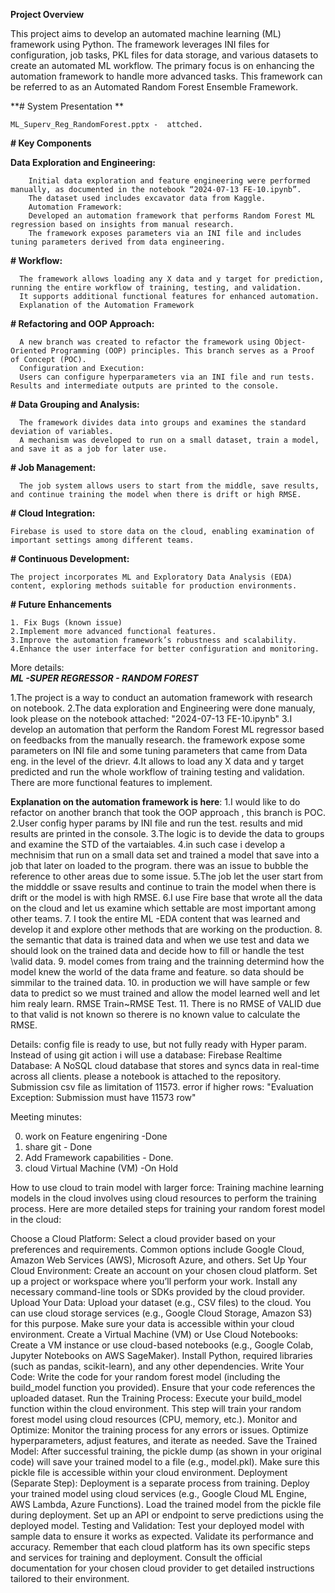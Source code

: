 **Project Overview**


This project aims to develop an automated machine learning (ML) framework using Python. The framework leverages INI files for configuration, job tasks, PKL files for data storage, and various datasets to create an automated ML workflow. The primary focus is on enhancing the automation framework to handle more advanced tasks. This framework can be referred to as an Automated Random Forest Ensemble Framework. 

**# System Presentation **

    ML_Superv_Reg_RandomForest.pptx -  attched.

**# Key Components**
  
  **Data Exploration and Engineering:**
  
        Initial data exploration and feature engineering were performed manually, as documented in the notebook “2024-07-13 FE-10.ipynb”.
        The dataset used includes excavator data from Kaggle.
        Automation Framework:
        Developed an automation framework that performs Random Forest ML regression based on insights from manual research.
        The framework exposes parameters via an INI file and includes tuning parameters derived from data engineering.
        
**# Workflow:**

      The framework allows loading any X data and y target for prediction, running the entire workflow of training, testing, and validation.
      It supports additional functional features for enhanced automation.
      Explanation of the Automation Framework
**# Refactoring and OOP Approach:**

      A new branch was created to refactor the framework using Object-Oriented Programming (OOP) principles. This branch serves as a Proof of Concept (POC).
      Configuration and Execution:
      Users can configure hyperparameters via an INI file and run tests. Results and intermediate outputs are printed to the console.
**# Data Grouping and Analysis:**

      The framework divides data into groups and examines the standard deviation of variables.
      A mechanism was developed to run on a small dataset, train a model, and save it as a job for later use.
**# Job Management:**

      The job system allows users to start from the middle, save results, and continue training the model when there is drift or high RMSE.
**# Cloud Integration:**

    Firebase is used to store data on the cloud, enabling examination of important settings among different teams.
**# Continuous Development:**

    The project incorporates ML and Exploratory Data Analysis (EDA) content, exploring methods suitable for production environments.
**# Future Enhancements**

    1. Fix Bugs (known issue)
    2.Implement more advanced functional features.
    3.Improve the automation framework’s robustness and scalability.
    4.Enhance the user interface for better configuration and monitoring.
               
                      
                      
More details:              
                      ***ML -SUPER REGRESSOR - RANDOM FOREST***

1.The project is a way to conduct an automation framework with research on notebook.
2.The data exploration and Engineering were done manualy, look please on the notebook attached: "2024-07-13  FE-10.ipynb"
3.I develop an automation that perform the Random Forest ML regressor based on feedbacks from the manually research. the framework expose some parameters on INI file and some tuning parameters that came from Data eng. in the level of the drievr.
4.It allows to load any X data and y target predicted and run the whole workflow of training testing and validation. There are more functional features to implement.

**Explanation on the automation framework is here**:
  1.I would like to do refactor on another branch that took the OOP approach , this branch is POC.
  2.User config hyper params by INI file and run the test. results and mid results are printed in the console.
  3.The logic is to devide the data to groups and examine the STD of the vartaiables.
  4.in such case i develop a mechnisim that run on a small data set and trained a model that save into a job that later on loaded to the program. there was an issue to bubble the reference to other areas  due to some issue.
  5.The job let the user start from the midddle or ssave results and continue to train the model when there is drift or the model is with high RMSE.
  6.I use Fire base that wrote all the data on the cloud and let us examine which settable are most important among other teams.
  7. I took the entire ML -EDA content  that was learned and develop it and explore other methods that are working on the production.
  8. the semantic that data  is trained data and when we use test and data we should look on the trained data and decide how to fill or handle the test \valid data.
  9. model comes from traing and the trainning determind how the model knew the world of the data frame and feature. so data should be simmilar to the trained data.
  10. in production we will have sample or few data to predict so we must trained and allow the model learned well and let him realy learn. RMSE Train~RMSE Test. 
  11. There is no RMSE of VALID due to that valid  is not known so therere is no known value to calculate the RMSE.
  

Details:
config file is ready to use, but not fully ready with Hyper param.
Instead of using git action i will use a database: Firebase Realtime Database: A NoSQL cloud database that stores and syncs data in real-time across all clients.
please 
a notebook is attached to the repository. 
Submission csv file as limitation  of 11573. error if higher rows: "Evaluation Exception: Submission must have 11573 row"

Meeting minutes: 

0. work on Feature engeniring -Done
1. share git - Done 
2. Add Framework capabilities - Done.
3. cloud Virtual Machine (VM)  -On Hold




How to use cloud to train  model with larger force:
Training machine learning models in the cloud involves using cloud resources to perform the training process. Here are more detailed steps for training your random forest model in the cloud:

Choose a Cloud Platform: Select a cloud provider based on your preferences and requirements. Common options include Google Cloud, Amazon Web Services (AWS), Microsoft Azure, and others.
Set Up Your Cloud Environment:
Create an account on your chosen cloud platform.
Set up a project or workspace where you’ll perform your work.
Install any necessary command-line tools or SDKs provided by the cloud provider.
Upload Your Data:
Upload your dataset (e.g., CSV files) to the cloud. You can use cloud storage services (e.g., Google Cloud Storage, Amazon S3) for this purpose.
Make sure your data is accessible within your cloud environment.
Create a Virtual Machine (VM) or Use Cloud Notebooks:
Create a VM instance or use cloud-based notebooks (e.g., Google Colab, Jupyter Notebooks on AWS SageMaker).
Install Python, required libraries (such as pandas, scikit-learn), and any other dependencies.
Write Your Code:
Write the code for your random forest model (including the build_model function you provided).
Ensure that your code references the uploaded dataset.
Run the Training Process:
Execute your build_model function within the cloud environment.
This step will train your random forest model using cloud resources (CPU, memory, etc.).
Monitor and Optimize:
Monitor the training process for any errors or issues.
Optimize hyperparameters, adjust features, and iterate as needed.
Save the Trained Model:
After successful training, the pickle dump (as shown in your original code) will save your trained model to a file (e.g., model.pkl).
Make sure this pickle file is accessible within your cloud environment.
Deployment (Separate Step):
Deployment is a separate process from training.
Deploy your trained model using cloud services (e.g., Google Cloud ML Engine, AWS Lambda, Azure Functions).
Load the trained model from the pickle file during deployment.
Set up an API or endpoint to serve predictions using the deployed model.
Testing and Validation:
Test your deployed model with sample data to ensure it works as expected.
Validate its performance and accuracy.
Remember that each cloud platform has its own specific steps and services for training and deployment. Consult the official documentation for your chosen cloud provider to get detailed instructions tailored to their environment.
